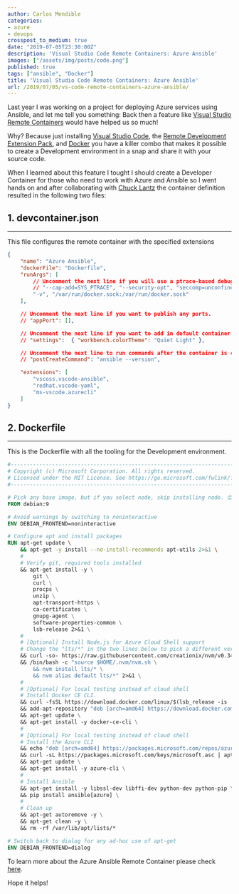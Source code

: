 ```yaml
---
author: Carlos Mendible
categories:
- azure
- devops
crosspost_to_medium: true
date: "2019-07-05T23:30:00Z"
description: 'Visual Studio Code Remote Containers: Azure Ansible'
images: ["/assets/img/posts/code.png"]
published: true
tags: ["ansible", "Docker"]
title: 'Visual Studio Code Remote Containers: Azure Ansible'
url: /2019/07/05/vs-code-remote-containers-azure-ansible/
---
```


Last year I was working on a project for deploying Azure services using Ansible, and let me tell you something: Back then a feature like [Visual Studio Remote Containers](https://github.com/microsoft/vscode-dev-containers) would have helped us so much!

Why? Because just installing [Visual Studio Code](https://code.visualstudio.com/), the [Remote Development Extension Pack](https://marketplace.visualstudio.com/items?itemName=ms-vscode-remote.vscode-remote-extensionpack), and [Docker](https://www.docker.com/products/docker-desktop) you have a killer combo that makes it possible to create a Development environment in a snap and share it with your source code.

When I learned about this feature I tought I should create a Developer Container for those who need to work with Azure and Ansible so I went hands on and after collaborating with [Chuck Lantz](http://chuxel.github.io/) the container definition resulted in the following two files:

## 1. devcontainer.json
---

This file configures the remote container with the specified extensions

``` json
{
	"name": "Azure Ansible",
	"dockerFile": "Dockerfile",
	"runArgs": [
		// Uncomment the next line if you will use a ptrace-based debugger like C++, Go, and Rust.
		// "--cap-add=SYS_PTRACE", "--security-opt", "seccomp=unconfined",
		"-v", "/var/run/docker.sock:/var/run/docker.sock"
	],

	// Uncomment the next line if you want to publish any ports.
	// "appPort": [],

	// Uncomment the next line if you want to add in default container specific settings.json values
	// "settings":  { "workbench.colorTheme": "Quiet Light" },

	// Uncomment the next line to run commands after the container is created.
	// "postCreateCommand": "ansible --version",

	"extensions": [
		"vscoss.vscode-ansible",
		"redhat.vscode-yaml",
		"ms-vscode.azurecli"
	]
}
```

## 2. Dockerfile
---

This is the Dockerfile with all the tooling for the Development environment.

``` Dockerfile
#-------------------------------------------------------------------------------------------------------------
# Copyright (c) Microsoft Corporation. All rights reserved.
# Licensed under the MIT License. See https://go.microsoft.com/fwlink/?linkid=2090316 for license information.
#-------------------------------------------------------------------------------------------------------------

# Pick any base image, but if you select node, skip installing node. 😊
FROM debian:9

# Avoid warnings by switching to noninteractive
ENV DEBIAN_FRONTEND=noninteractive

# Configure apt and install packages
RUN apt-get update \
    && apt-get -y install --no-install-recommends apt-utils 2>&1 \
    #
    # Verify git, required tools installed
    && apt-get install -y \
        git \
        curl \
        procps \
        unzip \
        apt-transport-https \
        ca-certificates \
        gnupg-agent \
        software-properties-common \
        lsb-release 2>&1 \
    #
    # [Optional] Install Node.js for Azure Cloud Shell support 
    # Change the "lts/*" in the two lines below to pick a different version
    && curl -so- https://raw.githubusercontent.com/creationix/nvm/v0.34.0/install.sh | bash 2>&1 \
    && /bin/bash -c "source $HOME/.nvm/nvm.sh \
        && nvm install lts/* \
        && nvm alias default lts/*" 2>&1 \
    #
    # [Optional] For local testing instead of cloud shell
    # Install Docker CE CLI.
    && curl -fsSL https://download.docker.com/linux/$(lsb_release -is | tr '[:upper:]' '[:lower:]')/gpg | apt-key add - 2>/dev/null \
    && add-apt-repository "deb [arch=amd64] https://download.docker.com/linux/$(lsb_release -is | tr '[:upper:]' '[:lower:]') $(lsb_release -cs) stable" \
    && apt-get update \
    && apt-get install -y docker-ce-cli \
    #
    # [Optional] For local testing instead of cloud shell
    # Install the Azure CLI
    && echo "deb [arch=amd64] https://packages.microsoft.com/repos/azure-cli/ $(lsb_release -cs) main" > /etc/apt/sources.list.d/azure-cli.list \
    && curl -sL https://packages.microsoft.com/keys/microsoft.asc | apt-key add - 2>/dev/null \
    && apt-get update \
    && apt-get install -y azure-cli \
    #
    # Install Ansible
    && apt-get install -y libssl-dev libffi-dev python-dev python-pip \
    && pip install ansible[azure] \
    #
    # Clean up
    && apt-get autoremove -y \
    && apt-get clean -y \
    && rm -rf /var/lib/apt/lists/*

# Switch back to dialog for any ad-hoc use of apt-get
ENV DEBIAN_FRONTEND=dialog
```

To learn more about the Azure Ansible Remote Container please check [here](https://github.com/microsoft/vscode-dev-containers/tree/master/containers/azure-ansible).

Hope it helps!
